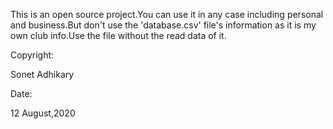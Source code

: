 This is an open source project.You can use it in any case including personal and business.But don't use the 'database.csv' file's information as it is my own club info.Use the file without the read data of it.

Copyright:

Sonet Adhikary

Date:

12 August,2020
